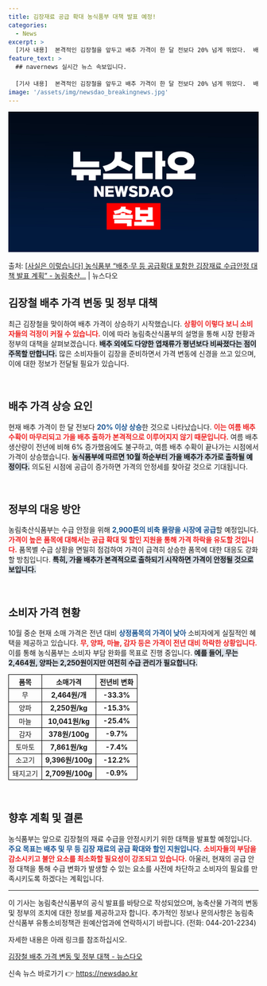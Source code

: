 ```yaml
---
title: 김장재료 공급 확대 농식품부 대책 발표 예정!
categories:
  - News
excerpt: >
  [기사 내용]  본격적인 김장철을 앞두고 배추 가격이 한 달 전보다 20% 넘게 뛰었다.  배추뿐 아니라 상…
feature_text: >
  ## navernews 실시간 뉴스 속보입니다.

  [기사 내용]  본격적인 김장철을 앞두고 배추 가격이 한 달 전보다 20% 넘게 뛰었다.  배추뿐 아니라 상…
image: '/assets/img/newsdao_breakingnews.jpg'
---
```


![뉴스다오 속보](/assets/img/newsdao_breakingnews.jpg)

<p>출처: <a href="https://newsdao.kr/2229" rel="dofollow">[사실은 이렇습니다] 농식품부 “배추·무 등 공급확대 포함한 김장재료 수급안정 대책 발표 계획” - 농림축산…</a> | 뉴스다오</p>

<h2 data-ke-size="size26">김장철 배추 가격 변동 및 정부 대책</h2>

<p data-ke-size="size16">최근 김장철을 맞이하여 배추 가격이 상승하기 시작했습니다. <b><span style="color: #ee2323;">상황이 이렇다 보니 소비자들의 걱정이 커질 수 있습니다.</span></b> 이에 따라 농림축산식품부의 설명을 통해 시장 현황과 정부의 대책을 살펴보겠습니다. <b><span style="background-color: #21538527;">배추 외에도 다양한 엽채류가 평년보다 비싸졌다는 점이 주목할 만합니다.</span></b> 많은 소비자들이 김장을 준비하면서 가격 변동에 신경을 쓰고 있으며, 이에 대한 정보가 전달될 필요가 있습니다. </p>

<p data-ke-size="size16">&nbsp;</p>

<h2 data-ke-size="size26">배추 가격 상승 요인</h2>

<p data-ke-size="size16">현재 배추 가격이 한 달 전보다 <b><span style="color: #1a5490;">20% 이상 상승</span></b>한 것으로 나타났습니다. <b><span style="color: #ee2323;">이는 여름 배추 수확이 마무리되고 가을 배추 출하가 본격적으로 이루어지지 않기 때문입니다.</span></b> 여름 배추 생산량이 전년에 비해 6% 증가했음에도 불구하고, 여름 배추 수확이 끝나가는 시점에서 가격이 상승했습니다. <b><span style="background-color: #21538527;">농식품부에 따르면 10월 하순부터 가을 배추가 추가로 출하될 예정이다.</span></b> 의도된 시점에 공급이 증가하면 가격의 안정세를 찾아갈 것으로 기대됩니다. </p>

<p data-ke-size="size16">&nbsp;</p>

<h2 data-ke-size="size26">정부의 대응 방안</h2>

<p data-ke-size="size16">농림축산식품부는 수급 안정을 위해 <b><span style="color: #1a5490;">2,900톤의 비축 물량을 시장에 공급</span></b>할 예정입니다. <b><span style="color: #ee2323;">가격이 높은 품목에 대해서는 공급 확대 및 할인 지원을 통해 가격 하락을 유도할 것입니다.</span></b> 품목별 수급 상황을 면밀히 점검하여 가격이 급격히 상승한 품목에 대한 대응도 강화할 방침입니다. <b><span style="background-color: #21538527;">특히, 가을 배추가 본격적으로 출하되기 시작하면 가격이 안정될 것으로 보입니다.</span></b> </p>

<p data-ke-size="size16">&nbsp;</p>

<h2 data-ke-size="size26">소비자 가격 현황</h2>

<p data-ke-size="size16">10월 중순 현재 소매 가격은 전년 대비 <b><span style="color: #1a5490;">상정품목의 가격이 낮아</span></b> 소비자에게 실질적인 혜택을 제공하고 있습니다. <b><span style="color: #ee2323;">무, 양파, 마늘, 감자 등은 가격이 전년 대비 하락한 상황입니다.</span></b> 이를 통해 농식품부는 소비자 부담 완화를 목표로 진행 중입니다. <b><span style="background-color: #21538527;">예를 들어, 무는 2,464원, 양파는 2,250원이지만 여전히 수급 관리가 필요합니다.</span></b> </p>

<table style="width: 100%; border-collapse: collapse;">
    <tr>
        <th style="border: 1px solid black; text-align: center;">품목</th>
        <th style="border: 1px solid black; text-align: center;">소매가격</th>
        <th style="border: 1px solid black; text-align: center;">전년비 변화</th>
    </tr>
    <tr>
        <td style="border: 1px solid black; text-align: center;">무</td>
        <td style="border: 1px solid black; text-align: center;"><b>2,464원/개</b></td>
        <td style="border: 1px solid black; text-align: center;"><b>-33.3%</b></td>
    </tr>
    <tr>
        <td style="border: 1px solid black; text-align: center;">양파</td>
        <td style="border: 1px solid black; text-align: center;"><b>2,250원/kg</b></td>
        <td style="border: 1px solid black; text-align: center;"><b>-15.3%</b></td>
    </tr>
    <tr>
        <td style="border: 1px solid black; text-align: center;">마늘</td>
        <td style="border: 1px solid black; text-align: center;"><b>10,041원/kg</b></td>
        <td style="border: 1px solid black; text-align: center;"><b>-25.4%</b></td>
    </tr>
    <tr>
        <td style="border: 1px solid black; text-align: center;">감자</td>
        <td style="border: 1px solid black; text-align: center;"><b>378원/100g</b></td>
        <td style="border: 1px solid black; text-align: center;"><b>-9.7%</b></td>
    </tr>
    <tr>
        <td style="border: 1px solid black; text-align: center;">토마토</td>
        <td style="border: 1px solid black; text-align: center;"><b>7,861원/kg</b></td>
        <td style="border: 1px solid black; text-align: center;"><b>-7.4%</b></td>
    </tr>
    <tr>
        <td style="border: 1px solid black; text-align: center;">소고기</td>
        <td style="border: 1px solid black; text-align: center;"><b>9,396원/100g</b></td>
        <td style="border: 1px solid black; text-align: center;"><b>-12.2%</b></td>
    </tr>
    <tr>
        <td style="border: 1px solid black; text-align: center;">돼지고기</td>
        <td style="border: 1px solid black; text-align: center;"><b>2,709원/100g</b></td>
        <td style="border: 1px solid black; text-align: center;"><b>-0.9%</b></td>
    </tr>
</table>

<p data-ke-size="size16">&nbsp;</p>

<h2 data-ke-size="size26">향후 계획 및 결론</h2>

<p data-ke-size="size16">농식품부는 앞으로 김장철의 재료 수급을 안정시키기 위한 대책을 발표할 예정입니다. <b><span style="color: #1a5490;">주요 목표는 배추 및 무 등 김장 재료의 공급 확대와 할인 지원입니다.</span></b> <b><span style="color: #ee2323;">소비자들의 부담을 감소시키고 불안 요소를 최소화할 필요성이 강조되고 있습니다.</span></b> 아울러, 현재의 공급 안정 대책을 통해 수급 변화가 발생할 수 있는 요소를 사전에 차단하고 소비자의 필요를 만족시키도록 하겠다는 계획입니다.</p>

<hr>

<p data-ke-size="size16">이 기사는 농림축산식품부의 공식 발표를 바탕으로 작성되었으며, 농축산물 가격의 변동 및 정부의 조치에 대한 정보를 제공하고자 합니다. 추가적인 정보나 문의사항은 농림축산식품부 유통소비정책관 원예산업과에 연락하시기 바랍니다. (전화: 044-201-2234)</p>

<p data-ke-size="size16">자세한 내용은 아래 링크를 참조하십시오.</p>

<p data-ke-size="size16"><a href="https://newsdao.kr/2229">김장철 배추 가격 변동 및 정부 대책 - 뉴스다오</a></p> 

신속 뉴스 바로가기 👉 <a href="https://newsdao.kr" rel="dofollow">https://newsdao.kr</a>


